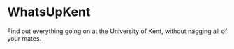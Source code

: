 # WhatsUpKent
Find out everything going on at the University of Kent, without nagging all of your mates.
